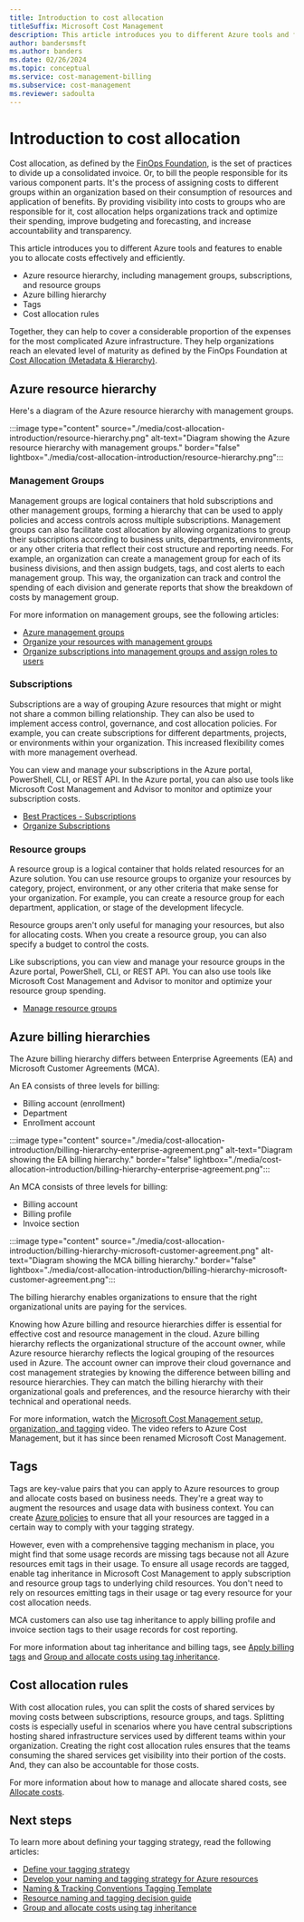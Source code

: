 ```yaml
---
title: Introduction to cost allocation
titleSuffix: Microsoft Cost Management
description: This article introduces you to different Azure tools and features to enable you to allocate costs effectively and efficiently.
author: bandersmsft
ms.author: banders
ms.date: 02/26/2024
ms.topic: conceptual
ms.service: cost-management-billing
ms.subservice: cost-management
ms.reviewer: sadoulta
---
```


# Introduction to cost allocation

Cost allocation, as defined by the [FinOps Foundation](../manage/finops/capabilities-allocation.md), is the set of practices to divide up a consolidated invoice. Or, to bill the people responsible for its various component parts. It's the process of assigning costs to different groups within an organization based on their consumption of resources and application of benefits. By providing visibility into costs to groups who are responsible for it, cost allocation helps organizations track and optimize their spending, improve budgeting and forecasting, and increase accountability and transparency.

This article introduces you to different Azure tools and features to enable you to allocate costs effectively and efficiently.

- Azure resource hierarchy, including management groups, subscriptions, and resource groups
- Azure billing hierarchy
- Tags
- Cost allocation rules

Together, they can help to cover a considerable proportion of the expenses for the most complicated Azure infrastructure. They help organizations reach an elevated level of maturity as defined by the FinOps Foundation at [Cost Allocation (Metadata & Hierarchy)](https://www.finops.org/framework/capabilities/cost-allocation/).

## Azure resource hierarchy

Here's a diagram of the Azure resource hierarchy with management groups.

:::image type="content" source="./media/cost-allocation-introduction/resource-hierarchy.png" alt-text="Diagram showing the Azure resource hierarchy with management groups." border="false" lightbox="./media/cost-allocation-introduction/resource-hierarchy.png":::

### Management Groups

Management groups are logical containers that hold subscriptions and other management groups, forming a hierarchy that can be used to apply policies and access controls across multiple subscriptions. Management groups can also facilitate cost allocation by allowing organizations to group their subscriptions according to business units, departments, environments, or any other criteria that reflect their cost structure and reporting needs. For example, an organization can create a management group for each of its business divisions, and then assign budgets, tags, and cost alerts to each management group. This way, the organization can track and control the spending of each division and generate reports that show the breakdown of costs by management group.

For more information on management groups, see the following articles:
- [Azure management groups](https://azure.microsoft.com/get-started/azure-portal/management-groups)
- [Organize your resources with management groups](../../governance/management-groups/overview.md)
- [Organize subscriptions into management groups and assign roles to users](/azure/defender-for-cloud/management-groups-roles)

### Subscriptions

Subscriptions are a way of grouping Azure resources that might or might not share a common billing relationship. They can also be used to implement access control, governance, and cost allocation policies. For example, you can create subscriptions for different departments, projects, or environments within your organization. This increased flexibility comes with more management overhead.

You can view and manage your subscriptions in the Azure portal, PowerShell, CLI, or REST API. In the Azure portal, you can also use tools like Microsoft Cost Management and Advisor to monitor and optimize your subscription costs.

- [Best Practices - Subscriptions](/azure/cloud-adoption-framework/ready/azure-best-practices/initial-subscriptions) 
- [Organize Subscriptions](/azure/cloud-adoption-framework/ready/azure-best-practices/organize-subscriptions)

### Resource groups

A resource group is a logical container that holds related resources for an Azure solution. You can use resource groups to organize your resources by category, project, environment, or any other criteria that make sense for your organization. For example, you can create a resource group for each department, application, or stage of the development lifecycle.

Resource groups aren't only useful for managing your resources, but also for allocating costs. When you create a resource group, you can also specify a budget to control the costs.

Like subscriptions, you can view and manage your resource groups in the Azure portal, PowerShell, CLI, or REST API. You can also use tools like Microsoft Cost Management and Advisor to monitor and optimize your resource group spending.

- [Manage resource groups](../../azure-resource-manager/management/manage-resource-groups-portal.md)

## Azure billing hierarchies

The Azure billing hierarchy differs between Enterprise Agreements (EA) and Microsoft Customer Agreements (MCA). 

An EA consists of three levels for billing:

- Billing account (enrollment)
- Department
- Enrollment account

:::image type="content" source="./media/cost-allocation-introduction/billing-hierarchy-enterprise-agreement.png" alt-text="Diagram showing the EA billing hierarchy." border="false" lightbox="./media/cost-allocation-introduction/billing-hierarchy-enterprise-agreement.png":::

An MCA consists of three levels for billing:

- Billing account
- Billing profile
- Invoice section

:::image type="content" source="./media/cost-allocation-introduction/billing-hierarchy-microsoft-customer-agreement.png" alt-text="Diagram showing the MCA billing hierarchy." border="false" lightbox="./media/cost-allocation-introduction/billing-hierarchy-microsoft-customer-agreement.png":::

The billing hierarchy enables organizations to ensure that the right organizational units are paying for the services.

Knowing how Azure billing and resource hierarchies differ is essential for effective cost and resource management in the cloud. Azure billing hierarchy reflects the organizational structure of the account owner, while Azure resource hierarchy reflects the logical grouping of the resources used in Azure. The account owner can improve their cloud governance and cost management strategies by knowing the difference between billing and resource hierarchies. They can match the billing hierarchy with their organizational goals and preferences, and the resource hierarchy with their technical and operational needs.

For more information, watch the [Microsoft Cost Management setup, organization, and tagging](https://www.youtube.com/watch?time_continue=319&v=n3TLRaYJ1NY&embeds_referring_euri=https%3A%2F%2Flearn.microsoft.com%2F) video. The video refers to Azure Cost Management, but it has since been renamed Microsoft Cost Management.

## Tags

Tags are key-value pairs that you can apply to Azure resources to group and allocate costs based on business needs. They're a great way to augment the resources and usage data with business context. You can create [Azure policies](../../governance/policy/tutorials/create-and-manage.md) to ensure that all your resources are tagged in a certain way to comply with your tagging strategy.

However, even with a comprehensive tagging mechanism in place, you might find that some usage records are missing tags because not all Azure resources emit tags in their usage. To ensure all usage records are tagged, enable tag inheritance in Microsoft Cost Management to apply subscription and resource group tags to underlying child resources. You don't need to rely on resources emitting tags in their usage or tag every resource for your cost allocation needs.

MCA customers can also use tag inheritance to apply billing profile and invoice section tags to their usage records for cost reporting.

For more information about tag inheritance and billing tags, see [Apply billing tags](billing-tags.md) and [Group and allocate costs using tag inheritance](enable-tag-inheritance.md).

## Cost allocation rules

With cost allocation rules, you can split the costs of shared services by moving costs between subscriptions, resource groups, and tags. Splitting costs is especially useful in scenarios where you have central subscriptions hosting shared infrastructure services used by different teams within your organization. Creating the right cost allocation rules ensures that the teams consuming the shared services get visibility into their portion of the costs. And, they can also be accountable for those costs.

For more information about how to manage and allocate shared costs, see [Allocate costs](allocate-costs.md).

## Next steps

To learn more about defining your tagging strategy, read the following articles:

- [Define your tagging strategy](/azure/cloud-adoption-framework/ready/azure-best-practices/resource-tagging)
- [Develop your naming and tagging strategy for Azure resources](/azure/cloud-adoption-framework/ready/azure-best-practices/naming-and-tagging)
- [Naming & Tracking Conventions Tagging Template](https://view.officeapps.live.com/op/view.aspx?src=https%3A%2F%2Fraw.githubusercontent.com%2Fmicrosoft%2FCloudAdoptionFramework%2Fmaster%2Fready%2Fnaming-and-tagging-conventions-tracking-template.xlsx)
- [Resource naming and tagging decision guide](/azure/cloud-adoption-framework/ready/azure-best-practices/resource-naming-and-tagging-decision-guide)
- [Group and allocate costs using tag inheritance](enable-tag-inheritance.md)